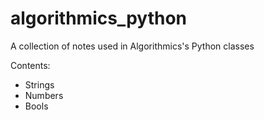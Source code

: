 # algorithmics_python
A collection of notes used in Algorithmics's Python classes

Contents:
- Strings
- Numbers
- Bools
